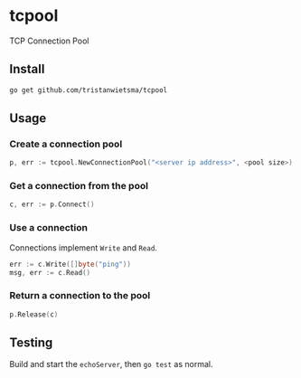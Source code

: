 # tcpool

TCP Connection Pool

## Install

```bash
go get github.com/tristanwietsma/tcpool
```

## Usage

### Create a connection pool

```go
p, err := tcpool.NewConnectionPool("<server ip address>", <pool size>)
```

### Get a connection from the pool

```go
c, err := p.Connect()
```

### Use a connection

Connections implement `Write` and `Read`.

```go
err := c.Write([]byte("ping"))
msg, err := c.Read()
```

### Return a connection to the pool

```go
p.Release(c)
```

## Testing

Build and start the `echoServer`, then `go test` as normal.
